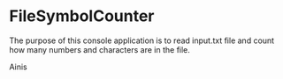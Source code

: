 # FileSymbolCounter

The purpose of this console application is to read input.txt file and count how many numbers and characters are in the file.

Ainis
